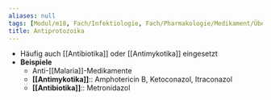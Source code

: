 ```yaml
---
aliases: null
tags: [Modul/m18, Fach/Infektiologie, Fach/Pharmakologie/Medikament/Übergruppe]
title: Antiprotozoika
---
```

- Häufig auch [[Antibiotika]] oder [[Antimykotika]] eingesetzt
- **Beispiele**
	- Anti-[[Malaria]]-Medikamente
	- **[[Antimykotika]]**:: Amphotericin B, Ketoconazol, Itraconazol
	- **[[Antibiotika]]**:: Metronidazol
